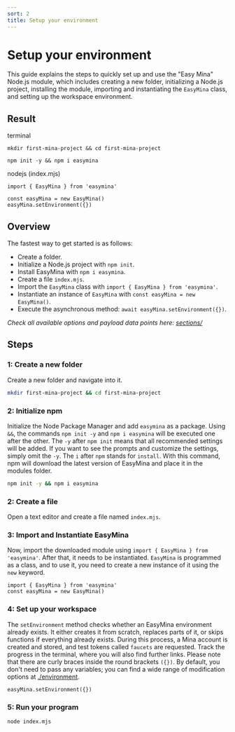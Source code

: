 ```yaml
---
sort: 2
title: Setup your environment
---
```


# Setup your environment

This guide explains the steps to quickly set up and use the "Easy Mina" Node.js module, which includes creating a new folder, initializing a Node.js project, installing the module, importing and instantiating the `EasyMina` class, and setting up the workspace environment.

## Result
terminal
```
mkdir first-mina-project && cd first-mina-project
```

```
npm init -y && npm i easymina
```

nodejs (index.mjs)
```
import { EasyMina } from 'easymina'

const easyMina = new EasyMina()
easyMina.setEnvironment({})
```


## Overview
The fastest way to get started is as follows:
- Create a folder.
- Initialize a Node.js project with `npm init`.
- Install EasyMina with `npm i easymina`.
- Create a file `index.mjs`.
- Import the `EasyMina` class with `import { EasyMina } from 'easymina'`.
- Instantiate an instance of `EasyMina` with `const easyMina = new EasyMina()`.
- Execute the asynchronous method: `await easyMina.setEnvironment({})`.

*Check all available options and payload data points here: [sections/](../sections/)*

## Steps

### 1: Create a new folder
Create a new folder and navigate into it.

```bash
mkdir first-mina-project && cd first-mina-project
```

### 2: Initialize npm
Initialize the Node Package Manager and add `easymina` as a package. Using `&&`, the commands `npm init -y` and `npm i easymina` will be executed one after the other. The `-y` after `npm init` means that all recommended settings will be added. If you want to see the prompts and customize the settings, simply omit the `-y`. The `i` after `npm` stands for `install`. With this command, npm will download the latest version of EasyMina and place it in the modules folder.

```bash
npm init -y && npm i easymina
```

### 2: Create a file
Open a text editor and create a file named `index.mjs`.

### 3: Import and Instantiate EasyMina
Now, import the downloaded module using `import { EasyMina } from 'easymina'`. After that, it needs to be instantiated. `EasyMina` is programmed as a class, and to use it, you need to create a new instance of it using the `new` keyword.

```nodejs
import { EasyMina } from 'easymina'
const easyMina = new EasyMina()
```

### 4: Set up your workspace
The `setEnvironment` method checks whether an EasyMina environment already exists. It either creates it from scratch, replaces parts of it, or skips functions if everything already exists. During this process, a Mina account is created and stored, and test tokens called `faucets` are requested. Track the progress in the terminal, where you will also find further links. Please note that there are curly braces inside the round brackets `({})`. By default, you don't need to pass any variables; you can find a wide range of modification options at [./environment](https://easymina.github.io/environment/).

```nodejs
easyMina.setEnvironment({})
```

### 5: Run your program

```bash
node index.mjs
```